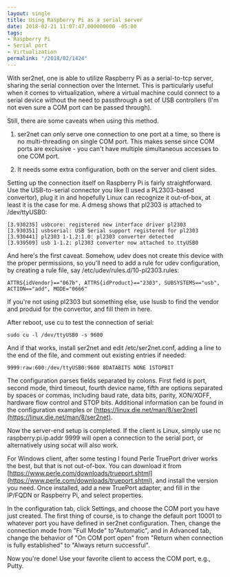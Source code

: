 ```yaml
---
layout: single
title: Using Raspberry Pi as a serial server
date: 2018-02-21 11:07:47.000000000 -05:00
tags:
- Raspberry Pi
- Serial port
- Virtualization
permalink: "/2018/02/1424"
---
```

With ser2net, one is able to utilize Raspberry Pi as a serial-to-tcp server, sharing the serial connection over the Internet. This is particularly useful when it comes to virtualization, where a virtual machine could connect to a serial device without the need to passthrough a set of USB controllers (I'm not even sure a COM port can be passed through).

Still, there are some caveats when using this method.

1) ser2net can only serve one connection to one port at a time, so there is no multi-threading on single COM port. This makes sense since COM ports are exclusive - you can't have multiple simultaneous accesses to one COM port.

2) It needs some extra configuration, both on the server and client sides.

Setting up the connection itself on Raspberry Pi is fairly straightforward. Use the USB-to-serial connector you like (I used a PL2303-based convertor), plug it in and hopefully Linux can recognize it out-of-box, at least it is the case for me. A dmesg shows that pl2303 is attached to /dev/ttyUSB0:

```
[3.930235] usbcore: registered new interface driver pl2303
[3.930351] usbserial: USB Serial support registered for pl2303
[3.930441] pl2303 1-1.2:1.0: pl2303 converter detected
[3.939509] usb 1-1.2: pl2303 converter now attached to ttyUSB0
```

And here's the first caveat. Somehow, udev does not create this device with the proper permissions, so you'll need to add a rule for udev configuration, by creating a rule file, say /etc/udev/rules.d/10-pl2303.rules:

```
ATTRS{idVendor}=="067b", ATTRS{idProduct}=="2303", SUBSYSTEMS=="usb", ACTION=="add", MODE="0666"
```

If you're not using pl2303 but something else, use lsusb to find the vendor and produid for the convertor, and fill them in here.

After reboot, use cu to test the connection of serial:

```
sudo cu -l /dev/ttyUSB0 -s 9600
```

And if that works, install ser2net and edit /etc/ser2net.conf, adding a line to the end of the file, and comment out existing entries if needed:

```
9999:raw:600:/dev/ttyUSB0:9600 8DATABITS NONE 1STOPBIT
```

The configuration parses fields separated by colons. First field is port, second mode, third timeout, fourth device name, fifth are options separated by spaces or commas, including baud rate, data bits, parity, XON/XOFF, hardware flow control and STOP bits. Additional information can be found in the configuration examples or [https://linux.die.net/man/8/ser2net](https://linux.die.net/man/8/ser2net).

Now the server-end setup is completed. If the client is Linux, simply use nc raspberry.pi.ip.addr 9999 will open a connection to the serial port, or alternatively using socat will also work.

For Windows client, after some testing I found Perle TruePort driver works the best, but that is not out-of-box. You can download it from [https://www.perle.com/downloads/trueport.shtml](https://www.perle.com/downloads/trueport.shtml), and install the version you need. Once installed, add a new TruePort adapter, and fill in the IP/FQDN or Raspberry Pi, and select properties.

In the configuration tab, click Settings, and choose the COM port you have just created. The first thing of course, is to change the default port 10001 to whatever port you have defined in ser2net configuration. Then, change the connection mode from "Full Mode" to"Automatic", and in Advanced tab, change the behavior of "On COM port open" from "Return when connection is fully established" to "Always return successful".

Now you're done! Use your favorite client to access the COM port, e.g., Putty.